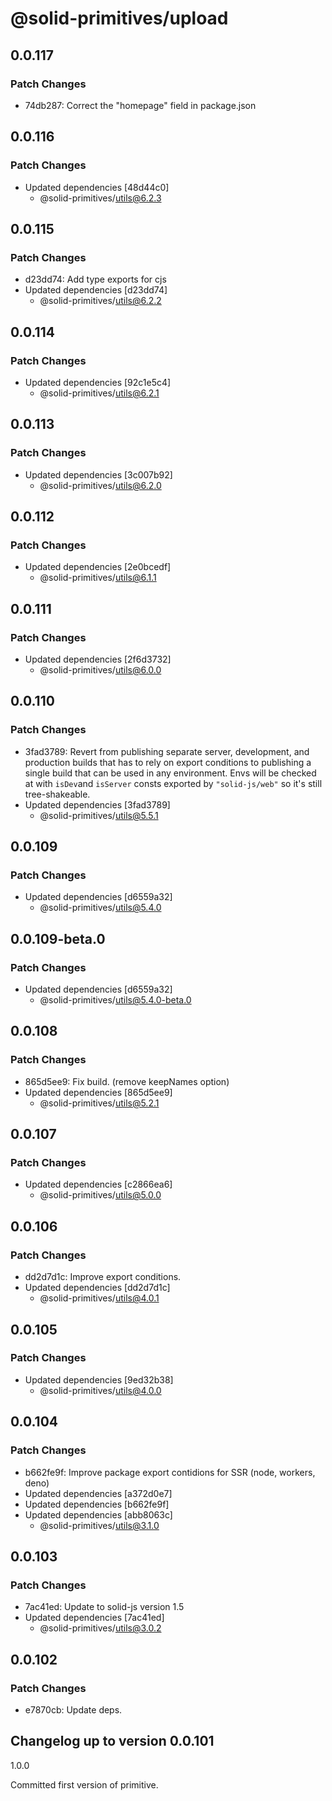 # @solid-primitives/upload

## 0.0.117

### Patch Changes

- 74db287: Correct the "homepage" field in package.json

## 0.0.116

### Patch Changes

- Updated dependencies [48d44c0]
  - @solid-primitives/utils@6.2.3

## 0.0.115

### Patch Changes

- d23dd74: Add type exports for cjs
- Updated dependencies [d23dd74]
  - @solid-primitives/utils@6.2.2

## 0.0.114

### Patch Changes

- Updated dependencies [92c1e5c4]
  - @solid-primitives/utils@6.2.1

## 0.0.113

### Patch Changes

- Updated dependencies [3c007b92]
  - @solid-primitives/utils@6.2.0

## 0.0.112

### Patch Changes

- Updated dependencies [2e0bcedf]
  - @solid-primitives/utils@6.1.1

## 0.0.111

### Patch Changes

- Updated dependencies [2f6d3732]
  - @solid-primitives/utils@6.0.0

## 0.0.110

### Patch Changes

- 3fad3789: Revert from publishing separate server, development, and production builds that has to rely on export conditions
  to publishing a single build that can be used in any environment.
  Envs will be checked at with `isDev`and `isServer` consts exported by `"solid-js/web"` so it's still tree-shakeable.
- Updated dependencies [3fad3789]
  - @solid-primitives/utils@5.5.1

## 0.0.109

### Patch Changes

- Updated dependencies [d6559a32]
  - @solid-primitives/utils@5.4.0

## 0.0.109-beta.0

### Patch Changes

- Updated dependencies [d6559a32]
  - @solid-primitives/utils@5.4.0-beta.0

## 0.0.108

### Patch Changes

- 865d5ee9: Fix build. (remove keepNames option)
- Updated dependencies [865d5ee9]
  - @solid-primitives/utils@5.2.1

## 0.0.107

### Patch Changes

- Updated dependencies [c2866ea6]
  - @solid-primitives/utils@5.0.0

## 0.0.106

### Patch Changes

- dd2d7d1c: Improve export conditions.
- Updated dependencies [dd2d7d1c]
  - @solid-primitives/utils@4.0.1

## 0.0.105

### Patch Changes

- Updated dependencies [9ed32b38]
  - @solid-primitives/utils@4.0.0

## 0.0.104

### Patch Changes

- b662fe9f: Improve package export contidions for SSR (node, workers, deno)
- Updated dependencies [a372d0e7]
- Updated dependencies [b662fe9f]
- Updated dependencies [abb8063c]
  - @solid-primitives/utils@3.1.0

## 0.0.103

### Patch Changes

- 7ac41ed: Update to solid-js version 1.5
- Updated dependencies [7ac41ed]
  - @solid-primitives/utils@3.0.2

## 0.0.102

### Patch Changes

- e7870cb: Update deps.

## Changelog up to version 0.0.101

1.0.0

Committed first version of primitive.
